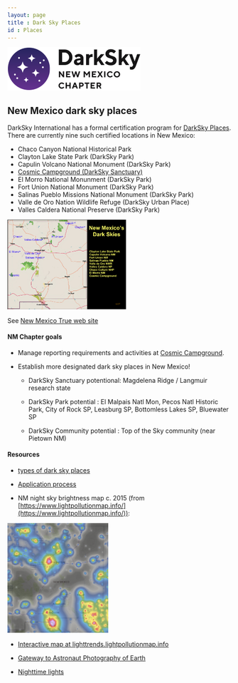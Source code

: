 ```yaml
---
layout: page
title : Dark Sky Places
id : Places
---
```


![logo](../logo.png)

## New Mexico dark sky places

DarkSky International has a formal certification program for 
[DarkSky Places](https://darksky.org/what-we-do/international-dark-sky-places/). There
are currently nine such certified locations in New Mexico:

- Chaco Canyon National Historical Park
- Clayton Lake State Park (DarkSky Park)
- Capulin Volcano National Monument (DarkSky Park)
- [Cosmic Campground (DarkSky Sanctuary)](../cosmic/cosmic) 
- El Morro National Monunment (DarkSky Park)
- Fort Union National Monument (DarkSky Park)
- Salinas Pueblo Missions National Monument (DarkSky Park)
- Valle de Oro Nation Wildlife Refuge (DarkSky Urban Place)
- Valles Caldera National Preserve (DarkSky Park)

<img src="ADO-42.jpg" width="53%"> 

See [New Mexico True web site](https://www.newmexico.org/darkskies/)

#### NM Chapter goals 

- Manage reporting requirements and activities at [Cosmic Campground](../cosmic/cosmic).

- Establish more designated dark sky places in New Mexico!

  - DarkSky Sanctuary potentional: Magdelena Ridge / Langmuir research state

  - DarkSky Park potential : El Malpais Natl Mon, Pecos Natl Historic Park, City of Rock SP, Leasburg SP, Bottomless Lakes SP, Bluewater SP

  - DarkSky Community potential : Top of the Sky community (near Pietown NM)

#### Resources 

- [types of dark sky places](https://darksky.org/what-we-do/international-dark-sky-places/dark-sky-place-types/)

- [Application process](https://darksky.org/what-we-do/international-dark-sky-places/apply/)

- NM night sky brightness map c. 2015 (from [https://www.lightpollutionmap.info/](https://www.lightpollutionmap.info/)):

<img src="nmskies.png" width="45%">

- [Interactive map at lighttrends.lightpollutionmap.info](https://lighttrends.lightpollutionmap.info/#zoom=5&lon=-104.56607&lat=34.07112)

- [Gateway to Astronaut Photography of Earth](https://eol.jsc.nasa.gov/)

- [Nighttime lights](https://www.earthdata.nasa.gov/learn/backgrounders/nighttime-lights)

